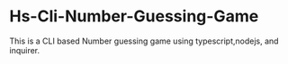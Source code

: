 # Hs-Cli-Number-Guessing-Game
This is a CLI based Number guessing game using typescript,nodejs, and inquirer.
